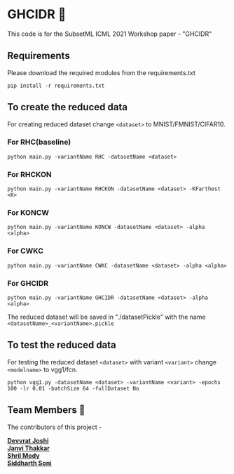 # GHCIDR :star2: 

This code is for the SubsetML ICML 2021 Workshop paper - "GHCIDR"

## Requirements

Please download the required modules from the requirements.txt
```
pip install -r requirements.txt
```

## To create the reduced data 
For creating reduced dataset change `<dataset>` to MNIST/FMNIST/CIFAR10.

### For RHC(baseline)
```
python main.py -variantName RHC -datasetName <dataset>
```

### For RHCKON 
```
python main.py -variantName RHCKON -datasetName <dataset> -KFarthest <K>
```

### For KONCW
```
python main.py -variantName KONCW -datasetName <dataset> -alpha <alpha>
```

### For CWKC 
```
python main.py -variantName CWKC -datasetName <dataset> -alpha <alpha>
```

### For GHCIDR 
```
python main.py -variantName GHCIDR -datasetName <dataset> -alpha <alpha>
```

The reduced dataset will be saved in "./datasetPickle" with the name `<datasetName>_<variantName>.pickle`

## To test the reduced data
For testing the reduced dataset `<dataset>` with variant `<variant>` change `<modelname>` to vgg1/fcn.

```
python vgg1.py -datasetName <dataset> -variantName <variant> -epochs 100 -lr 0.01 -batchSize 64 -fullDataset No
```


## Team Members :standing_person:

The contributors of this project - 

**[Devvrat Joshi](https://github.com/devvrat-joshi)**<br>
**[Janvi Thakkar](https://github.com/jvt3112)**<br>
**[Shril Mody](https://github.com/Shrilboss)**<br> 
**[Siddharth Soni](https://github.com/SoniSiddharth)**<br> 

